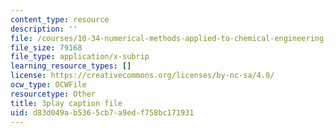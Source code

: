 ```yaml
---
content_type: resource
description: ''
file: /courses/10-34-numerical-methods-applied-to-chemical-engineering-fall-2015/d83d049ab5365cb7a9edf758bc171931_DsmkIG4-hrQ.vtt
file_size: 79168
file_type: application/x-subrip
learning_resource_types: []
license: https://creativecommons.org/licenses/by-nc-sa/4.0/
ocw_type: OCWFile
resourcetype: Other
title: 3play caption file
uid: d83d049a-b536-5cb7-a9ed-f758bc171931
---
```

